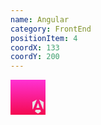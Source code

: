 ```yaml
---
name: Angular
category: FrontEnd
positionItem: 4
coordX: 133
coordY: 200
---
```

<svg width="56" height="56" viewBox="0 0 56 56" fill="none">
    <rect width="56" height="56" fill="url(#paint0_linear_19_328)"/>
    <g clip-path="url(#clip0_19_328)">
    <mask id="mask0_19_328" style="mask-type:luminance" maskUnits="userSpaceOnUse" x="35" y="32" width="18" height="22">
    <path d="M35 32H53V54H35V32Z" fill="white"/>
    </mask>
    <g mask="url(#mask0_19_328)">
    <mask id="mask1_19_328" style="mask-type:luminance" maskUnits="userSpaceOnUse" x="35" y="32" width="18" height="22">
    <path d="M35 32H53V54H35V32Z" fill="white"/>
    </mask>
    <g mask="url(#mask1_19_328)">
    <path d="M52.9256 35.6953L52.2562 47.3828L46.0826 32L52.9256 35.6953ZM48.6116 50.8203L44 53.9141L39.314 50.8203L40.2066 48.1562H47.719L48.6116 50.8203ZM44 37.8438L46.3802 44.7188H41.5455L44 37.8438ZM35.6694 47.3828L35 35.6953L41.843 32L35.6694 47.3828Z" fill="#E7E7E7"/>
    <path d="M52.9256 35.6953L52.2562 47.3828L46.0826 32L52.9256 35.6953ZM48.6116 50.8203L44 53.9141L39.314 50.8203L40.2066 48.1562H47.719L48.6116 50.8203ZM44 37.8438L46.3802 44.7188H41.5455L44 37.8438ZM35.6694 47.3828L35 35.6953L41.843 32L35.6694 47.3828Z" fill="#E7E7E7"/>
    </g>
    </g>
    </g>
    <defs>
    <linearGradient id="paint0_linear_19_328" x1="28" y1="0" x2="28" y2="56" gradientUnits="userSpaceOnUse">
    <stop stop-color="#FF31D3"/>
    <stop offset="1" stop-color="#F40950"/>
    </linearGradient>
    <clipPath id="clip0_19_328">
    <rect width="18" height="22" fill="white" transform="translate(35 32)"/>
    </clipPath>
    </defs>
  </svg>